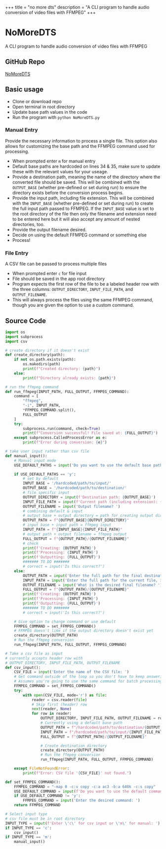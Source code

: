 +++
title = "no more dts"
description = "A CLI program to handle audio conversion of video files with FFMPEG"
+++

# NoMoreDTS

A CLI program to handle audio conversion of video files with FFMPEG

## GitHub Repo

[NoMoreDTS](https://github.com/jsspen/NoMoreDTS)

## Basic usage

- Clone or download repo
- Open terminal in root directory
- Update base path values in the code
- Run the program with `python NoMoreDTS.py`

### Manual Entry

Provide the necessary information to process a single file. This option also allows for customizing the base path and the FFMPEG command used for processing.

- When prompted enter `m` for manual entry
- Default base paths are hardcoded on lines 34 & 35, make sure to update these with the relevant values for your useage.
- Provide a destination path, meaning the name of the directory where the converted file should be saved. This will be combined with the `OUTPUT_BASE` (whether pre-defined or set during run) to ensure the directory exists before the conversion process begins.
- Provide the input path, including file extension. This will be combined with the `INPUT_BASE` (whether pre-defined or set during run) to create the full input path passed to FFMPEG. If the `INPUT_BASE` value is set to the root directory of the file then only the filename and extension need to be entered here but it will also accept any amount of nested directories, too.
- Provide the output filename desired.
- Decide on using the default FFMPEG command or something else
- Process!

### File Entry

A CSV file can be passed to process multiple files

- When prompted enter `c` for file input
- File should be saved in the app root directory
- Program expects the first row of the file to be a labeled header row with the three columns: `OUTPUT_DIRECTORY`, `INPUT_FILE_PATH`, and `OUTPUT_FILENAME`.
- This will always process the files using the same FFMPEG command, though you are given the option to use a custom command.

## Source Code

```python
import os
import subprocess
import csv

# create directory if it doesn't exist
def create_directory(path):
    if not os.path.exists(path):
        os.makedirs(path)
        print(f"Created directory: {path}")
    else:
        print(f"Directory already exists: {path}")

# run the ffmpeg command
def run_ffmpeg(INPUT_PATH, FULL_OUTPUT, FFMPEG_COMMAND):
    command = [
        "ffmpeg",
        "-i", INPUT_PATH,
        *FFMPEG_COMMAND.split(),
        FULL_OUTPUT
    ]
    try:
        subprocess.run(command, check=True)
        print(f"Conversion successful! File saved at: {FULL_OUTPUT}")
    except subprocess.CalledProcessError as e:
        print(f"Error during conversion: {e}")

# take user input rather than csv file
def manual_input():
    # Manual input mode
    USE_DEFAULT_PATHS = input('Do you want to use the default base paths? (y/n) ')

    if USE_DEFAULT_PATHS == 'y':
        # set by default
        INPUT_BASE = '/hardcoded/path/to/input/'
        OUTPUT_BASE = '/hardcoded/path/to/destination/'
        # file specific input
        OUTPUT_DIRECTORY = input(f'Destination path: {OUTPUT_BASE}')
        INPUT_FILE_PATH = input(f'Current path (including extension): {INPUT_BASE}')
        OUTPUT_FILENAME = input('Output filename? ')
        # combining default & input
        # output base + output directory = path for creating output directory if it doesn't exist
        OUTPUT_PATH = f"{OUTPUT_BASE}{OUTPUT_DIRECTORY}"
        # input base + input path = ffmpeg input
        INPUT_PATH = f"{INPUT_BASE}{INPUT_FILE_PATH}"
        # output path + output filename = ffmpeg output
        FULL_OUTPUT = f"{OUTPUT_PATH}/{OUTPUT_FILENAME}"
        # check
        print(f'Creating: {OUTPUT_PATH}')
        print(f'Processing: {INPUT_PATH}')
        print(f'Outputting: {FULL_OUTPUT}')
        ####### TO DO #######
        # correct = input('Is this correct?')
    else:
        OUTPUT_PATH = input('Enter the full path for the final destination directory: ')
        INPUT_PATH = input('Enter the full path for the current file, including extension: ')
        OUTPUT_FILENAME = input('What is the desired final filename? ')
        FULL_OUTPUT = f"{OUTPUT_PATH}/{OUTPUT_FILENAME}"
        print(f'Creating: {OUTPUT_PATH}')
        print(f'Processing: {INPUT_PATH}')
        print(f'Outputting: {FULL_OUTPUT}')
        ####### TO DO #######
        # correct = input('Is this correct?')

    # Give option to change command or use default
    FFMPEG_COMMAND = set_FFMPEG_COMMAND()
    # FFMPEG doesn't like if the output directory doesn't exist yet
    create_directory(OUTPUT_PATH)
    # Run the ffmpeg conversion
    run_ffmpeg(INPUT_PATH, FULL_OUTPUT, FFMPEG_COMMAND)

# Take a csv file as input
# currently accepts header row with
# OUTPUT_DIRECTORY, INPUT_FILE_PATH, OUTPUT_FILENAME
def csv_input():
    CSV_FILE = input('Enter the name of the CSV file: ')
    # Get command outside of the loop so you don't have to keep answering
    # Assumes you're going to use the same command for batch processing
    FFMPEG_COMMAND = set_FFMPEG_COMMAND()
    try:
        with open(CSV_FILE, mode='r') as file:
            reader = csv.reader(file)
            # Skip first (header) row
            next(reader, None)
            for row in reader:
                OUTPUT_DIRECTORY, INPUT_FILE_PATH, OUTPUT_FILENAME = row
                # Currently using a default base path
                OUTPUT_PATH = f"/hardcoded/path/to/destination/{OUTPUT_DIRECTORY}"
                INPUT_PATH = f"/hardcoded/path/to/input/{INPUT_FILE_PATH}"
                FULL_OUTPUT = f"{OUTPUT_PATH}/{OUTPUT_FILENAME}"

                # Create destination directory
                create_directory(OUTPUT_PATH)
                # Run the ffmpeg conversion
                run_ffmpeg(INPUT_PATH, FULL_OUTPUT, FFMPEG_COMMAND)

    except FileNotFoundError:
        print(f"Error: CSV file '{CSV_FILE}' not found.")

def set_FFMPEG_COMMAND():
    FFMPEG_COMMAND = "-map 0 -c:v copy -c:a ac3 -b:a 640k -c:s copy"
    USE_DEFAULT_COMMAND = input(f'Do you want to use the default command: {FFMPEG_COMMAND}? (y/n) ')
    if USE_DEFAULT_COMMAND != 'y':
        FFMPEG_COMMAND = input('Enter the desired command: ')
    return FFMPEG_COMMAND

# Select input type
# csv file must be in root directory
INPUT_TYPE = input(f'Enter \'c\' for csv input or \'m\' for manual: ')
if INPUT_TYPE == 'c':
    csv_input()
if INPUT_TYPE == 'm':
    manual_input()

```
